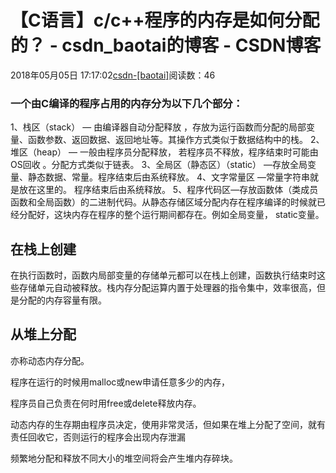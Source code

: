# 【C语言】c/c++程序的内存是如何分配的？ - csdn_baotai的博客 - CSDN博客

2018年05月05日 17:17:02[csdn-[baotai]](https://me.csdn.net/csdn_baotai)阅读数：46


### ⼀个由C编译的程序占⽤的内存分为以下⼏个部分：

1、栈区（stack） — 由编译器⾃动分配释放 ，存放为运⾏函数⽽分配的局部变量、函数参数、返回数据、返回地址等。其操作⽅式类似于数据结构中的栈。
2、堆区（heap） — ⼀般由程序员分配释放， 若程序员不释放，程序结束时可能由OS回收 。分配⽅式类似于链表。
3、全局区（静态区）（static） —存放全局变量、静态数据、常量。程序结束后由系统释放。
4、⽂字常量区 —常量字符串就是放在这⾥的。 程序结束后由系统释放。
5、程序代码区—存放函数体（类成员函数和全局函数）的⼆进制代码。从静态存储区域分配内存在程序编译的时候就已经分配好，这块内存在程序的整个运⾏期间都存在。例如全局变量， static变量。

## 在栈上创建

在执⾏函数时，函数内局部变量的存储单元都可以在栈上创建，函数执⾏结束时这些存储单元⾃动被释放。栈内存分配运算内置于处理器的指令集中，效率很⾼，但是分配的内存容量有限。

## 从堆上分配

亦称动态内存分配。

程序在运⾏的时候⽤malloc或new申请任意多少的内存，

程序员⾃⼰负责在何时⽤free或delete释放内存。

动态内存的⽣存期由程序员决定，使⽤⾮常灵活，但如果在堆上分配了空间，就有责任回收它，否则运⾏的程序会出现内存泄漏

频繁地分配和释放不同⼤⼩的堆空间将会产⽣堆内存碎块。

